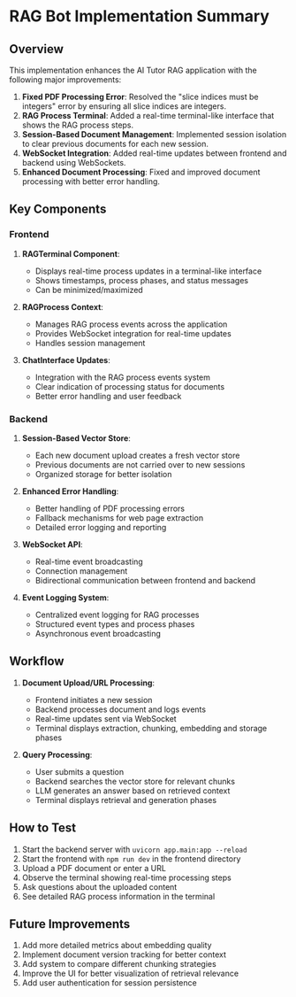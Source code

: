 # RAG Bot Implementation Summary

## Overview

This implementation enhances the AI Tutor RAG application with the following major improvements:

1. **Fixed PDF Processing Error**: Resolved the "slice indices must be integers" error by ensuring all slice indices are integers.
2. **RAG Process Terminal**: Added a real-time terminal-like interface that shows the RAG process steps.
3. **Session-Based Document Management**: Implemented session isolation to clear previous documents for each new session.
4. **WebSocket Integration**: Added real-time updates between frontend and backend using WebSockets.
5. **Enhanced Document Processing**: Fixed and improved document processing with better error handling.

## Key Components

### Frontend

1. **RAGTerminal Component**:
   - Displays real-time process updates in a terminal-like interface
   - Shows timestamps, process phases, and status messages
   - Can be minimized/maximized

2. **RAGProcess Context**:
   - Manages RAG process events across the application
   - Provides WebSocket integration for real-time updates
   - Handles session management

3. **ChatInterface Updates**:
   - Integration with the RAG process events system
   - Clear indication of processing status for documents
   - Better error handling and user feedback

### Backend

1. **Session-Based Vector Store**:
   - Each new document upload creates a fresh vector store
   - Previous documents are not carried over to new sessions
   - Organized storage for better isolation

2. **Enhanced Error Handling**:
   - Better handling of PDF processing errors
   - Fallback mechanisms for web page extraction
   - Detailed error logging and reporting

3. **WebSocket API**:
   - Real-time event broadcasting
   - Connection management
   - Bidirectional communication between frontend and backend

4. **Event Logging System**:
   - Centralized event logging for RAG processes
   - Structured event types and process phases
   - Asynchronous event broadcasting

## Workflow

1. **Document Upload/URL Processing**:
   - Frontend initiates a new session
   - Backend processes document and logs events
   - Real-time updates sent via WebSocket
   - Terminal displays extraction, chunking, embedding and storage phases

2. **Query Processing**:
   - User submits a question
   - Backend searches the vector store for relevant chunks
   - LLM generates an answer based on retrieved context
   - Terminal displays retrieval and generation phases

## How to Test

1. Start the backend server with `uvicorn app.main:app --reload`
2. Start the frontend with `npm run dev` in the frontend directory
3. Upload a PDF document or enter a URL
4. Observe the terminal showing real-time processing steps
5. Ask questions about the uploaded content
6. See detailed RAG process information in the terminal

## Future Improvements

1. Add more detailed metrics about embedding quality
2. Implement document version tracking for better context
3. Add system to compare different chunking strategies
4. Improve the UI for better visualization of retrieval relevance
5. Add user authentication for session persistence
